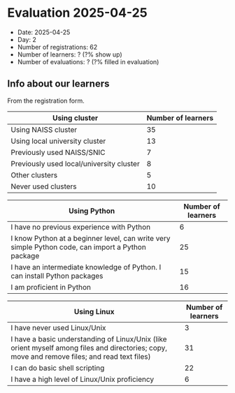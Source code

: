 # Evaluation 2025-04-25

- Date: 2025-04-25
- Day: 2
- Number of registrations: 62
- Number of learners: ? (?% show up)
- Number of evaluations: ? (?% filled in evaluation)

## Info about our learners

From the registration form.

Using cluster                           |Number of learners
----------------------------------------|------------------
Using NAISS cluster                     |35	
Using local university cluster			|13	
Previously used NAISS/SNIC 		     	|7	
Previously used local/university cluster|8	
Other clusters 		     		        |5	
Never used clusters 				    |10	
					
					
Using Python                                                                                     |Number of learners
-------------------------------------------------------------------------------------------------|------------------
I have no previous experience with Python					                                     |6
I know Python at a beginner level, can write very simple Python code, can import a Python package|25
I have an intermediate knowledge of Python. I can install Python packages					     |15
I am proficient in Python					                                                     |16
					
					
Using Linux                                                                                                                                  |Number of learners
---------------------------------------------------------------------------------------------------------------------------------------------|-------------------
I have never used Linux/Unix					                                                                                             |3
I have a basic understanding of Linux/Unix (like orient myself among files and directories; copy, move and remove files; and read text files)|31
I can do basic shell scripting					                                                                                             |22
I have a high level of Linux/Unix proficiency					                                                                             |6
